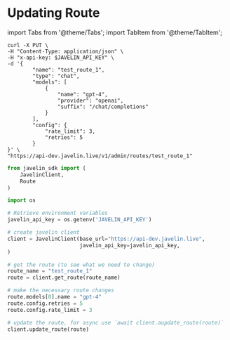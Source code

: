 # Updating Route
import Tabs from '@theme/Tabs';
import TabItem from '@theme/TabItem';

<Tabs>
<TabItem value="shell" label="Using the API:">

```shell
curl -X PUT \
-H "Content-Type: application/json" \
-H "x-api-key: $JAVELIN_API_KEY" \
-d '{
        "name": "test_route_1",
        "type": "chat",
        "models": [
            {
                "name": "gpt-4",
                "provider": "openai",
                "suffix": "/chat/completions"
            }
        ],
        "config": {
            "rate_limit": 3,
            "retries": 5
        }
}' \
"https://api-dev.javelin.live/v1/admin/routes/test_route_1"

```

</TabItem>
<TabItem value="py" label="In Python:">

```py
from javelin_sdk import (
    JavelinClient,
    Route
)

import os

# Retrieve environment variables
javelin_api_key = os.getenv('JAVELIN_API_KEY')

# create javelin client
client = JavelinClient(base_url="https://api-dev.javelin.live",
                       javelin_api_key=javelin_api_key,
) 

# get the route (to see what we need to change)
route_name = "test_route_1"
route = client.get_route(route_name)

# make the necessary route changes
route.models[0].name = "gpt-4"    
route.config.retries = 5      
route.config.rate_limit = 3   

# update the route, for async use `await client.aupdate_route(route)`
client.update_route(route)

```

</TabItem>
</Tabs>
